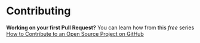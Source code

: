 # Contributing

**Working on your first Pull Request?** You can learn how from this
*free* series [How to Contribute to an Open Source Project on
GitHub](https://egghead.io/series/how-to-contribute-to-an-open-source-project-on-github)
